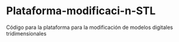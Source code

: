 # Plataforma-modificaci-n-STL
Código para la plataforma para la modificación de modelos digitales tridimensionales
